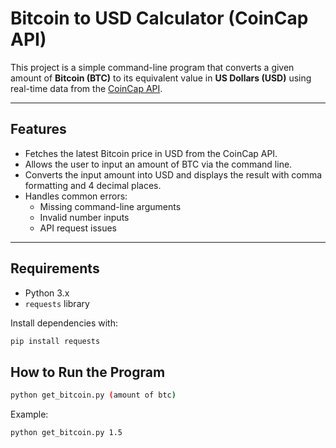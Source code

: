 # Bitcoin to USD Calculator (CoinCap API)

This project is a simple command-line program that converts a given amount of **Bitcoin (BTC)** to its equivalent value in **US Dollars (USD)** using real-time data from the [CoinCap API](https://coincap.io/).

---

## Features
- Fetches the latest Bitcoin price in USD from the CoinCap API.
- Allows the user to input an amount of BTC via the command line.
- Converts the input amount into USD and displays the result with comma formatting and 4 decimal places.
- Handles common errors:
  - Missing command-line arguments  
  - Invalid number inputs  
  - API request issues  

---

## Requirements
- Python 3.x  
- `requests` library  

Install dependencies with:
```bash
pip install requests
```

## How to Run the Program
```bash
python get_bitcoin.py (amount of btc)
```
Example:
```bash
python get_bitcoin.py 1.5
```